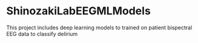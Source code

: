 # ShinozakiLabEEGMLModels
This project includes deep learning models to trained on patient bispectral EEG data to classify delirium
